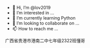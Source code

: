 - 👋 Hi, I’m @lov2019
- 👀 I’m interested in ...
- 🌱 I’m currently learning Python
- 💞️ I’m looking to collaborate on ...
- 📫 How to reach me ...

广西省贵港市港南二中七年级2322班懂哥

<!---
lov2019/lov2019 is a ✨ special ✨ repository because its `README.md` (this file) appears on your GitHub profile.
You can click the Preview link to take a look at your changes.
--->
